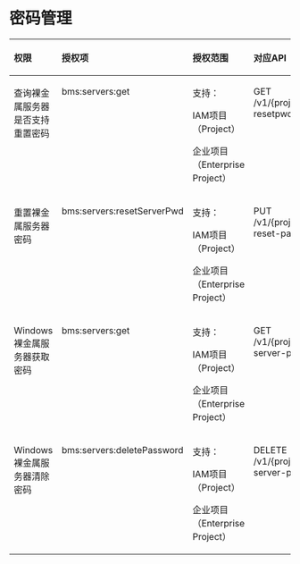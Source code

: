 # 密码管理<a name="ZH-CN_TOPIC_0169929483"></a>

<a name="zh-cn_topic_0131703356_table197512816318"></a>
<table><thead align="left"><tr id="zh-cn_topic_0131703356_row1976028103118"><th class="cellrowborder" valign="top" width="25.28252825282528%" id="mcps1.1.5.1.1"><p id="zh-cn_topic_0131703356_p56322353313"><a name="zh-cn_topic_0131703356_p56322353313"></a><a name="zh-cn_topic_0131703356_p56322353313"></a>权限</p>
</th>
<th class="cellrowborder" valign="top" width="24.84248424842484%" id="mcps1.1.5.1.2"><p id="zh-cn_topic_0131703356_p14632123533111"><a name="zh-cn_topic_0131703356_p14632123533111"></a><a name="zh-cn_topic_0131703356_p14632123533111"></a>授权项</p>
</th>
<th class="cellrowborder" valign="top" width="25.15251525152515%" id="mcps1.1.5.1.3"><p id="zh-cn_topic_0131703356_p863223553113"><a name="zh-cn_topic_0131703356_p863223553113"></a><a name="zh-cn_topic_0131703356_p863223553113"></a>授权范围</p>
</th>
<th class="cellrowborder" valign="top" width="24.72247224722472%" id="mcps1.1.5.1.4"><p id="zh-cn_topic_0131703356_p10632635193119"><a name="zh-cn_topic_0131703356_p10632635193119"></a><a name="zh-cn_topic_0131703356_p10632635193119"></a>对应API</p>
</th>
</tr>
</thead>
<tbody><tr id="zh-cn_topic_0131703356_row107618283319"><td class="cellrowborder" valign="top" width="25.28252825282528%" headers="mcps1.1.5.1.1 "><p id="zh-cn_topic_0131703356_p10437124311315"><a name="zh-cn_topic_0131703356_p10437124311315"></a><a name="zh-cn_topic_0131703356_p10437124311315"></a>查询裸金属服务器是否支持重置密码</p>
</td>
<td class="cellrowborder" valign="top" width="24.84248424842484%" headers="mcps1.1.5.1.2 "><p id="zh-cn_topic_0131703356_p16437154311316"><a name="zh-cn_topic_0131703356_p16437154311316"></a><a name="zh-cn_topic_0131703356_p16437154311316"></a>bms:servers:get</p>
</td>
<td class="cellrowborder" valign="top" width="25.15251525152515%" headers="mcps1.1.5.1.3 "><p id="p49291654134810"><a name="p49291654134810"></a><a name="p49291654134810"></a>支持：</p>
<p id="p169294543483"><a name="p169294543483"></a><a name="p169294543483"></a>IAM项目（Project）</p>
<p id="p12929175411485"><a name="p12929175411485"></a><a name="p12929175411485"></a>企业项目（Enterprise Project）</p>
</td>
<td class="cellrowborder" valign="top" width="24.72247224722472%" headers="mcps1.1.5.1.4 "><p id="zh-cn_topic_0131703356_p343764323112"><a name="zh-cn_topic_0131703356_p343764323112"></a><a name="zh-cn_topic_0131703356_p343764323112"></a>GET /v1/{project_id}/baremetalservers/{server_id}/os-resetpwd-flag</p>
</td>
</tr>
<tr id="zh-cn_topic_0131703356_row576132811311"><td class="cellrowborder" valign="top" width="25.28252825282528%" headers="mcps1.1.5.1.1 "><p id="zh-cn_topic_0131703356_p124381743103112"><a name="zh-cn_topic_0131703356_p124381743103112"></a><a name="zh-cn_topic_0131703356_p124381743103112"></a>重置裸金属服务器密码</p>
</td>
<td class="cellrowborder" valign="top" width="24.84248424842484%" headers="mcps1.1.5.1.2 "><p id="zh-cn_topic_0131703356_p13438144311310"><a name="zh-cn_topic_0131703356_p13438144311310"></a><a name="zh-cn_topic_0131703356_p13438144311310"></a>bms:servers:resetServerPwd</p>
</td>
<td class="cellrowborder" valign="top" width="25.15251525152515%" headers="mcps1.1.5.1.3 "><p id="p12223182094915"><a name="p12223182094915"></a><a name="p12223182094915"></a>支持：</p>
<p id="p1222332054919"><a name="p1222332054919"></a><a name="p1222332054919"></a>IAM项目（Project）</p>
<p id="p16223152016497"><a name="p16223152016497"></a><a name="p16223152016497"></a>企业项目（Enterprise Project）</p>
</td>
<td class="cellrowborder" valign="top" width="24.72247224722472%" headers="mcps1.1.5.1.4 "><p id="zh-cn_topic_0131703356_p1943814313116"><a name="zh-cn_topic_0131703356_p1943814313116"></a><a name="zh-cn_topic_0131703356_p1943814313116"></a>PUT /v1/{project_id}/baremetalservers/{server_id}/os-reset-password</p>
</td>
</tr>
<tr id="zh-cn_topic_0131703356_row67616286315"><td class="cellrowborder" valign="top" width="25.28252825282528%" headers="mcps1.1.5.1.1 "><p id="zh-cn_topic_0131703356_p174381543153117"><a name="zh-cn_topic_0131703356_p174381543153117"></a><a name="zh-cn_topic_0131703356_p174381543153117"></a>Windows裸金属服务器获取密码</p>
</td>
<td class="cellrowborder" valign="top" width="24.84248424842484%" headers="mcps1.1.5.1.2 "><p id="zh-cn_topic_0131703356_p16438184313119"><a name="zh-cn_topic_0131703356_p16438184313119"></a><a name="zh-cn_topic_0131703356_p16438184313119"></a>bms:servers:get</p>
</td>
<td class="cellrowborder" valign="top" width="25.15251525152515%" headers="mcps1.1.5.1.3 "><p id="p107381520114912"><a name="p107381520114912"></a><a name="p107381520114912"></a>支持：</p>
<p id="p1173842010498"><a name="p1173842010498"></a><a name="p1173842010498"></a>IAM项目（Project）</p>
<p id="p27381220144910"><a name="p27381220144910"></a><a name="p27381220144910"></a>企业项目（Enterprise Project）</p>
</td>
<td class="cellrowborder" valign="top" width="24.72247224722472%" headers="mcps1.1.5.1.4 "><p id="zh-cn_topic_0131703356_p20438104373110"><a name="zh-cn_topic_0131703356_p20438104373110"></a><a name="zh-cn_topic_0131703356_p20438104373110"></a>GET /v1/{project_id}/baremetalservers/{server_id}/os-server-password</p>
</td>
</tr>
<tr id="zh-cn_topic_0131703356_row076172893110"><td class="cellrowborder" valign="top" width="25.28252825282528%" headers="mcps1.1.5.1.1 "><p id="zh-cn_topic_0131703356_p343874315318"><a name="zh-cn_topic_0131703356_p343874315318"></a><a name="zh-cn_topic_0131703356_p343874315318"></a>Windows裸金属服务器清除密码</p>
</td>
<td class="cellrowborder" valign="top" width="24.84248424842484%" headers="mcps1.1.5.1.2 "><p id="zh-cn_topic_0131703356_p543819436315"><a name="zh-cn_topic_0131703356_p543819436315"></a><a name="zh-cn_topic_0131703356_p543819436315"></a>bms:servers:deletePassword</p>
</td>
<td class="cellrowborder" valign="top" width="25.15251525152515%" headers="mcps1.1.5.1.3 "><p id="p6690721174915"><a name="p6690721174915"></a><a name="p6690721174915"></a>支持：</p>
<p id="p06901721174917"><a name="p06901721174917"></a><a name="p06901721174917"></a>IAM项目（Project）</p>
<p id="p6690132124918"><a name="p6690132124918"></a><a name="p6690132124918"></a>企业项目（Enterprise Project）</p>
</td>
<td class="cellrowborder" valign="top" width="24.72247224722472%" headers="mcps1.1.5.1.4 "><p id="zh-cn_topic_0131703356_p20438184312310"><a name="zh-cn_topic_0131703356_p20438184312310"></a><a name="zh-cn_topic_0131703356_p20438184312310"></a>DELETE /v1/{project_id}/baremetalservers/{server_id}/os-server-password</p>
</td>
</tr>
</tbody>
</table>

